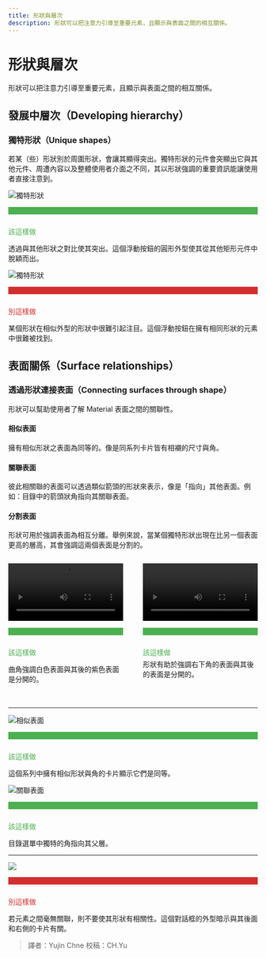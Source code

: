 ```yaml
---
title: 形狀與層次
description: 形狀可以把注意力引導至重要元素，且顯示與表面之間的相互關係。
---
```


# 形狀與層次

形狀可以把注意力引導至重要元素，且顯示與表面之間的相互關係。


## 發展中層次（Developing hierarchy）

### 獨特形狀（Unique shapes）

若某（些）形狀別於周圍形狀，會讓其顯得突出。獨特形狀的元件會突顯出它與其他元件、周遭內容以及整體使用者介面之不同，其以形狀強調的重要資訊能讓使用者直接注意到。

![獨特形狀](https://lh3.googleusercontent.com/o3HCYyRWI5BINUBuQUzQTNlZeRZHNIoQ0J2tA_GrMt1dXoHLcc3gN7K3Tf2AOOINGBCwKCS4C-NstkZ9czIA3mUb7amXYs7SGTL0Pm0=w1064-v0)

<figcaption style="border-top:15px solid #4caf50;"></figcaption>

<p style="color:#4caf50;padding-top:10px;">該這樣做</p>

透過與其他形狀之對比使其突出。這個浮動按鈕的圓形外型使其從其他矩形元件中脫穎而出。


![獨特形狀](https://lh3.googleusercontent.com/Xsm0pn7e5V2jAGHu-UHD9Hsus0_s2WhyFfUBVN8PR21zxHxzytDpd7yiQn9gIWncZxwNsNeZzselguFedB7QZEuxafpP8K76LY_YzQ=w1064-v0)

<figcaption style="border-top:15px solid #d32f2f;"></figcaption>

<p style="color:#d32f2f;padding-top:10px;">別這樣做</p>

某個形狀在相似外型的形狀中很難引起注目。這個浮動按鈕在擁有相同形狀的元素中很難被找到。


## 表面關係（Surface relationships）

### 透過形狀連接表面（Connecting surfaces through shape）

形狀可以幫助使用者了解 Material 表面之間的關聯性。

#### 相似表面

擁有相似形狀之表面為同等的。像是同系列卡片皆有相襯的尺寸與角。

#### 關聯表面

彼此相關聯的表面可以透過類似箭頭的形狀來表示，像是「指向」其他表面。例如：目錄中的箭頭狀角指向其關聯表面。

#### 分割表面

形狀可用於強調表面為相互分離。舉例來說，當某個獨特形狀出現在比另一個表面更高的層高，其會強調這兩個表面是分割的。
<div style="width:100%;display:flex;padding-bottom:20px;">

<div style="width:100%;margin-right:20px;">

<video src="https://kstatic.googleusercontent.com/files/13c756164c842c9a5f48e777672faf04f123dbd28a40a2165bbac5bab65cf065d41caf6aaa69ccca5828067ae343438882fac47a569ac865678085541fbd7d85" width="100%" controls=""></video>

<figcaption style="border-top:15px solid #4caf50;"></figcaption>

<p style="color:#4caf50;padding-top:10px;">該這樣做</p>

曲角強調白色表面與其後的紫色表面是分開的。

</div>

<div style="width:100%;margin-left:20px;">

<video src="https://kstatic.googleusercontent.com/files/1ec4d177e6589aac65e08ef718ec2c597c82a52a8b43268a227ce4f4d21fd1537b3992b84e49a2370cb71eb2b22992919f44e3da68e2250c926913706cd8f8a3" width="100%" controls=""></video>


<figcaption style="border-top:15px solid #4caf50;"></figcaption>

<p style="color:#4caf50;padding-top:10px;">該這樣做</p>
<p style="margin-top:-10px;">形狀有助於強調右下角的表面與其後的表面是分開的。
</p>
</div>
</div>

---

![相似表面](https://lh3.googleusercontent.com/zRfN5UFB_iTDIjarDIdyZ-Ax-0lzQYD0yNUGT60-QhuGSKTC5MDrI97HdP_bxipUMVE8KSIa0UmQKf6wx0eSOwMzQs3TeUMZr5QY8Q=w1064-v0)

<figcaption style="border-top:15px solid #4caf50;"></figcaption>

<p style="color:#4caf50;padding-top:10px;">該這樣做</p>

這個系列中擁有相似形狀與角的卡片顯示它們是同等。


![關聯表面](https://lh3.googleusercontent.com/UjyXaCi26soUFu4veQM5mKybYxeUhW302RaQfvLC7zpd5C0SaQVvXjePwQ-wru4PZy3xoSV-JfiV8TQAyidTS51_KmSwzaStFAiH=w1064-v0)

<figcaption style="border-top:15px solid #4caf50;"></figcaption>

<p style="color:#4caf50;padding-top:10px;">該這樣做</p>

目錄選單中獨特的角指向其父層。

---

![](https://lh3.googleusercontent.com/JjuPluxNFVJVXS7pZwrMFhaz-0OoK1S0LjLSfcQAgENQgVPpvJyu2b8G6i54vXteMlQOHMtpIcfgsFc_sLcGQ1l0cuIq1WwWb9obuQ=w1064-v0)

<figcaption style="border-top:15px solid #d32f2f;"></figcaption>

<p style="color:#d32f2f;padding-top:10px;">別這樣做</p>

若元素之間毫無關聯，則不要使其形狀有相關性。這個對話框的外型暗示與其後面和右側的卡片有關。

> 譯者：Yujin Chne
> 校稿：CH.Yu